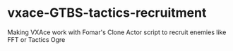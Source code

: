 vxace-GTBS-tactics-recruitment
==============================

Making VXAce work with Fomar's Clone Actor script to recruit enemies like FFT or Tactics Ogre
